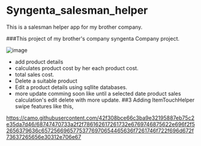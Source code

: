 # Syngenta_salesman_helper
This is a salesman helper app for my brother company. <br/> 

###This project of my brother's company syngenta Company project.<br/>

![image](https://user-images.githubusercontent.com/61331272/82148439-f8bdb800-9875-11ea-9525-523c4299c516.png)


- add product details
- calculates  product cost by her each product cost.
- total sales cost.
- Delete a suitable product
- Edit a product details using sqllite databases.
- more update comming soon like until a selected date product sales calculation's edit delete with more update. 
##3 Adding ItemTouchHelper swipe features like this,

https://camo.githubusercontent.com/42f308bce66c3ba9e32195887eb75c2e35da7d46/68747470733a2f2f786162617261732e6769746875622e696f2f52656379636c65725669657753776970654465636f7261746f722f696d672f73637265656e30312e706e67
